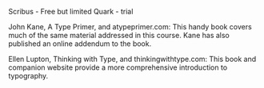 Scribus - Free but limited
Quark - trial

John Kane, A Type Primer, and atypeprimer.com: This handy book covers much of the same material addressed in this course. Kane has also published an online addendum to the book.

Ellen Lupton, Thinking with Type, and thinkingwithtype.com: This book and companion website provide a more comprehensive introduction to typography.
